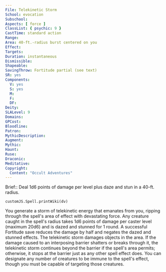 ```yaml
---
File: Telekinetic Storm
School: evocation
Subschool: 
Aspects: [ force ]
ClassList: { psychic: 9 }
CastTime: standard action
Range: 
Area: 40-ft.-radius burst centered on you
Effect: 
Targets: 
Duration: instantaneous
Dismissible: 
Shapeable: 
SavingThrow: Fortitude partial (see text)
SR: yes
Components:
  V: yes
  S: yes
  M: 
  F: 
  DF: 
Deity: 
SLALevel: 9
Domains: 
GPCost: 
Bloodline: 
Patron: 
MythicDescription: 
Augment: 
Mythic: 
Haunt: 
Ruse: 
Draconic: 
Meditative: 
Copyright:
  Content: "Occult Adventures"
---
```

Brief:: Deal 1d6 points of damage per level plus daze and stun in a 40-ft. radius.

```dataviewjs
customJS.Spell.printWiki(dv)
```

You generate a storm of telekinetic energy that emanates from you, ripping through the spell's area of effect with devastating force. Any creature caught in the spell's radius takes 1d6 points of damage per caster level (maximum 20d6) and is dazed and stunned for 1 round. A successful Fortitude save reduces the damage by half and negates the dazed and stunned effects.  The telekinetic storm damages objects in the area. If the damage caused to an interposing barrier shatters or breaks through it, the telekinetic storm continues beyond the barrier if the spell's area permits; otherwise, it stops at the barrier just as any other spell effect does.  You can designate any number of creatures to be immune to the spell's effect, though you must be capable of targeting those creatures.
